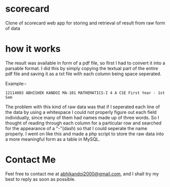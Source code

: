 scorecard
==========

Clone of scorecard web app for storing and retrieval of result from raw form of data

how it works
==========

The result was available in form of a pdf file, so first I had to convert it into a parsable format. I did this by simply copying the textual part of the entire pdf file and saving it as a txt file with each column being space seperated.

Example:-

    12114003 ABHISHEK KANDOI MA-101 MATHEMATICS-I 4 A CSE First Year - 1st Sem

The problem with this kind of raw data was that if I seperated each line of the data by using a whitespace I could not properly figure out each field individually, since many of them had names made up of three words. So I thought of reading through each column for a particular row and searched for the appearance of a "-"(dash) so that I could seperate the name properly. I went on like this and made a php script to store the raw data into a more meaningful form as a table in MySQL.

Contact Me
==========

Feel free to contact me at abhikandoi2000@gmail.com, and I shall try my best to reply as soon as possible.
